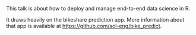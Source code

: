 This talk is about how to deploy and manage end-to-end data science in R.

It draws heavily on the bikeshare prediction app. More information about that app is available at https://github.com/sol-eng/bike_predict.